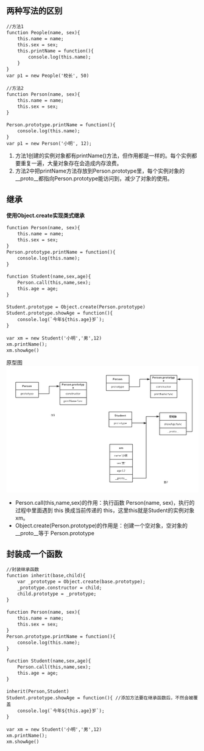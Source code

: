 ## 两种写法的区别
```
//方法1
function People(name, sex){
    this.name = name;
    this.sex = sex;
    this.printName = function(){
        console.log(this.name);
    }
}
var p1 = new People('校长', 50)

//方法2
function Person(name, sex){
    this.name = name;
    this.sex = sex;
}

Person.prototype.printName = function(){
    console.log(this.name);
}
var p1 = new Person('小明', 12);
```
1. 方法1创建的实例对象都有printName()方法，但作用都是一样的。每个实例都要重复一遍，大量对象存在会造成内存浪费。
2. 方法2中把printName方法存放到Person.prototype里，每个实例对象的__proto__都指向Person.prototype能访问到，减少了对象的使用。
## 继承
**使用Object.create实现类式继承**
```
function Person(name, sex){
    this.name = name;
    this.sex = sex;
}
Person.prototype.printName = function(){
    console.log(this.name);
}

function Student(name,sex,age){
    Person.call(this,name,sex);
    this.age = age;
}

Student.prototype = Object.create(Person.prototype)
Student.prototype.showAge = function(){
    console.log(`今年${this.age}岁`);
}

var xm = new Student('小明','男',12)
xm.printName();
xm.showAge()
```
原型图
![](imgs/原型图.png)
- Person.call(this,name,sex)的作用：执行函数 Person(name, sex)，执行的过程中里面遇到 this 换成当前传递的 this，这里this就是Student的实例对象xm。
- Object.create(Person.prototype)的作用是：创建一个空对象，空对象的__proto__等于 Person.prototype

## 封装成一个函数
```
//封装继承函数
function inherit(base,child){
    var _prototype = Object.create(base.prototype);
    _prototype.constructor = child;
    child.prototype = _prototype;
}

function Person(name, sex){
    this.name = name;
    this.sex = sex;
}
Person.prototype.printName = function(){
    console.log(this.name);
}

function Student(name,sex,age){
    Person.call(this,name,sex);
    this.age = age;
}

inherit(Person,Student)
Student.prototype.showAge = function(){ //添加方法要在继承函数后，不然会被覆盖
    console.log(`今年${this.age}岁`);
}

var xm = new Student('小明','男',12)
xm.printName();
xm.showAge()
```
